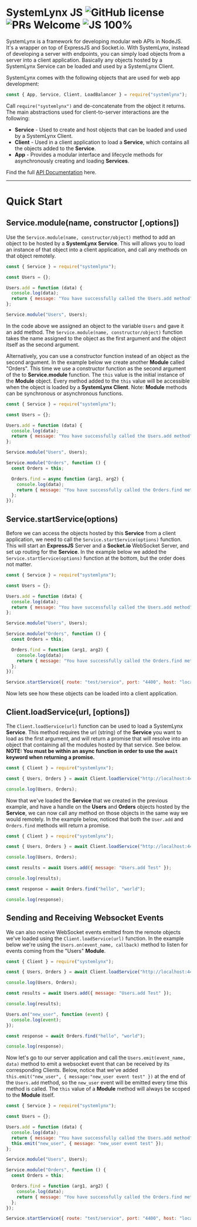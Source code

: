 # SystemLynx JS ![GitHub license](https://img.shields.io/badge/license-MIT-blue.svg) ![PRs Welcome](https://img.shields.io/badge/PRs-welcome-blue.svg) ![JS 100%](https://img.shields.io/badge/JavaScript-100%25-green)

SystemLynx is a framework for developing modular web APIs in NodeJS. It's a wrapper on top of ExpressJS and Socket.io. With SystemLynx, instead of developing a server with endpoints, you can simply load objects from a server into a client application. Basically any objects hosted by a SystemLynx Service can be loaded and used by a SystemLynx Client.

SystemLynx comes with the following objects that are used for web app development:

```javascript
const { App, Service, Client, LoadBalancer } = require("systemlynx");
```

Call `require("systemlynx")` and de-concatenate from the object it returns. The main abstractions used for client-to-server interactions are the following:

- **Service** - Used to create and host objects that can be loaded and used by a SystemLynx Client.
- **Client** - Used in a client application to load a **Service**, which contains all the objects added to the **Service**.
- **App** - Provides a modular interface and lifecycle methods for asynchronously creating and loading **Services**.

Find the full [API Documentation](https://github.com/Odion100/SystemLynx/blob/tasksjs2.0/API.md#tasksjs-api-documentation) here.

---

# Quick Start

## Service.module(name, constructor [,options])

Use the `Service.module(name, constructor/object)` method to add an object to be hosted by a **SystemLynx Service**. This will allows you to load an instance of that object into a client application, and call any methods on that object remotely.

```javascript
const { Service } = require("systemlynx");

const Users = {};

Users.add = function (data) {
  console.log(data);
  return { message: "You have successfully called the Users.add method" };
};

Service.module("Users", Users);
```

In the code above we assigned an object to the variable `Users` and gave it an add method. The `Service.module(name, constructor/object)` function takes the name assigned to the object as the first argument and the object itself as the second argument.

Alternatively, you can use a constructor function instead of an object as the second argument. In the example below we create another **Module** called "Orders". This time we use a constructor function as the second argument of the to **Service.module** function. The `this` value is the initial instance of the **Module** object. Every method added to the `this` value will be accessible when the object is loaded by a **SystemLynx Client**. Note: **Module** methods can be synchronous or asynchronous functions.

```javascript
const { Service } = require("systemlynx");

const Users = {};

Users.add = function (data) {
  console.log(data);
  return { message: "You have successfully called the Users.add method" };
};

Service.module("Users", Users);

Service.module("Orders", function () {
  const Orders = this;

  Orders.find = async function (arg1, arg2) {
    console.log(data);
    return { message: "You have successfully called the Orders.find method" };
  };
});
```

## Service.startService(options)

Before we can access the objects hosted by this **Service** from a client application, we need to call the `Service.startService(options)` function. This will start an **ExpressJS** Server and a **Socket.io** WebSocket Server, and set up routing for the **Service**. In the example below we added the `Service.startService(options)` function at the bottom, but the order does not matter.

```javascript
const { Service } = require("systemlynx");

const Users = {};

Users.add = function (data) {
  console.log(data);
  return { message: "You have successfully called the Users.add method" };
};

Service.module("Users", Users);

Service.module("Orders", function () {
  const Orders = this;

  Orders.find = function (arg1, arg2) {
    console.log(data);
    return { message: "You have successfully called the Orders.find method" };
  };
});

Service.startService({ route: "test/service", port: "4400", host: "localhost" });
```

Now lets see how these objects can be loaded into a client application.

## Client.loadService(url, [options])

The `Client.loadService(url)` function can be used to load a SystemLynx **Service**. This method requires the url (string) of the **Service** you want to load as the first argument, and will return a promise that will resolve into an object that containing all the modules hosted by that service. See below. **NOTE: You must be within an async function in order to use the `await` keyword when returning a promise.**

```javascript
const { Client } = require("systemlynx");

const { Users, Orders } = await Client.loadService("http://localhost:4400/test/service");

console.log(Users, Orders);
```

Now that we've loaded the **Service** that we created in the previous example, and have a handle on the **Users** and **Orders** objects hosted by the **Service**, we can now call any method on those objects in the same way we would remotely. In the example below, noticed that both the `User.add` and `Orders.find` methods will return a promise.

```javascript
const { Client } = require("systemlynx");

const { Users, Orders } = await Client.loadService("http://localhost:4400/test/service");

console.log(Users, Orders);

const results = await Users.add({ message: "Users.add Test" });

console.log(results);

const response = await Orders.find("hello", "world");

console.log(response);
```

## Sending and Receiving Websocket Events

We can also receive WebSocket events emitted from the remote objects we've loaded using the `Client.loadService(url)` function. In the example below we're using the `Users.on(event_name, callback)` method to listen for events coming from the "Users" **Module**.

```javascript
const { Client } = require("systemlynx");

const { Users, Orders } = await Client.loadService("http://localhost:4400/test/service");

console.log(Users, Orders);

const results = await Users.add({ message: "Users.add Test" });

console.log(results);

Users.on("new_user", function (event) {
  console.log(event);
});

const response = await Orders.find("hello", "world");

console.log(response);
```

Now let's go to our server application and call the `Users.emit(event_name, data)` method to emit a websocket event that can be received by its corresponding Clients. Below, notice that we've added `this.emit("new_user", { message:"new_user event test" })` at the end of the `Users.add` method, so the `new_user` event will be emitted every time this method is called. The `this` value of a **Module** method will always be scoped to the **Module** itself.

```javascript
const { Service } = require("systemlynx");

const Users = {};

Users.add = function (data) {
  console.log(data);
  return { message: "You have successfully called the Users.add method" };
  this.emit("new_user", { message: "new_user event test" });
};

Service.module("Users", Users);

Service.module("Orders", function () {
  const Orders = this;

  Orders.find = function (arg1, arg2) {
    console.log(data);
    return { message: "You have successfully called the Orders.find method" };
  };
});

Service.startService({ route: "test/service", port: "4400", host: "localhost" });
```
